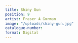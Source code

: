 ```yaml
---
title: Shiny Gun
position: 9
artist: Fraser A Gorman
image: "/uploads/shiny-gun.jpg"
catalogue-number: 
format: Digital
---
```


